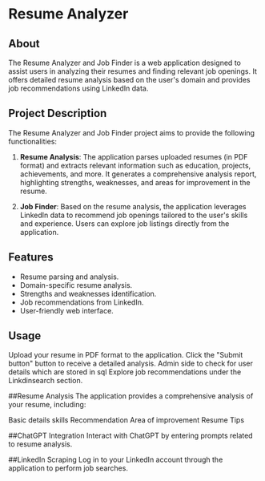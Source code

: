 # Resume Analyzer

## About

The Resume Analyzer and Job Finder is a web application designed to assist users in analyzing their resumes and finding relevant job openings. It offers detailed resume analysis based on the user's domain and provides job recommendations using LinkedIn data.

## Project Description

The Resume Analyzer and Job Finder project aims to provide the following functionalities:

1. **Resume Analysis**: The application parses uploaded resumes (in PDF format) and extracts relevant information such as education, projects, achievements, and more. It generates a comprehensive analysis report, highlighting strengths, weaknesses, and areas for improvement in the resume.

2. **Job Finder**: Based on the resume analysis, the application leverages LinkedIn data to recommend job openings tailored to the user's skills and experience. Users can explore job listings directly from the application.

## Features

- Resume parsing and analysis.
- Domain-specific resume analysis.
- Strengths and weaknesses identification.
- Job recommendations from LinkedIn.
- User-friendly web interface.

## Usage
Upload your resume in PDF format to the application.
Click the "Submit button" button to receive a detailed analysis.
Admin side to check for user details which are stored in sql
Explore job recommendations under the Linkdinsearch section.

##Resume Analysis
The application provides a comprehensive analysis of your resume, including:

Basic details
skills Recommendation
Area of improvement
Resume Tips

##ChatGPT Integration
Interact with ChatGPT by entering prompts related to resume analysis.


##LinkedIn Scraping
Log in to your LinkedIn account through the application to perform job searches.



